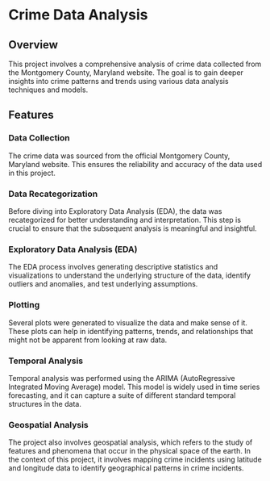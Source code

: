 # Crime Data Analysis 
## Overview  
This project involves a comprehensive analysis of crime data collected from the Montgomery County, Maryland website. The goal is to gain deeper insights into crime patterns and trends using various data analysis techniques and models.

## Features
### Data Collection
The crime data was sourced from the official Montgomery County, Maryland website. This ensures the reliability and accuracy of the data used in this project.

### Data Recategorization
Before diving into Exploratory Data Analysis (EDA), the data was recategorized for better understanding and interpretation. This step is crucial to ensure that the subsequent analysis is meaningful and insightful.

### Exploratory Data Analysis (EDA)
The EDA process involves generating descriptive statistics and visualizations to understand the underlying structure of the data, identify outliers and anomalies, and test underlying assumptions.

### Plotting
Several plots were generated to visualize the data and make sense of it. These plots can help in identifying patterns, trends, and relationships that might not be apparent from looking at raw data.

### Temporal Analysis
Temporal analysis was performed using the ARIMA (AutoRegressive Integrated Moving Average) model. This model is widely used in time series forecasting, and it can capture a suite of different standard temporal structures in the data.

### Geospatial Analysis
The project also involves geospatial analysis, which refers to the study of features and phenomena that occur in the physical space of the earth. In the context of this project, it involves mapping crime incidents using latitude and longitude data to identify geographical patterns in crime incidents.
